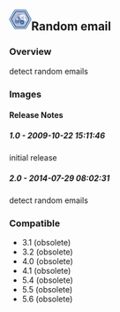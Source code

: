 ## <img src='./logo.jpg' width='40' height='40'>Random email

### Overview
detect random emails
### Images




#### Release Notes

##### 1.0 - 2009-10-22 15:11:46
initial release
##### 2.0 - 2014-07-29 08:02:31
detect random emails 
### Compatible
 -  3.1 (obsolete)
 -   3.2 (obsolete)
 -   4.0 (obsolete)
 -   4.1 (obsolete)
 -   5.4 (obsolete)
 -   5.5 (obsolete)
 -   5.6 (obsolete)